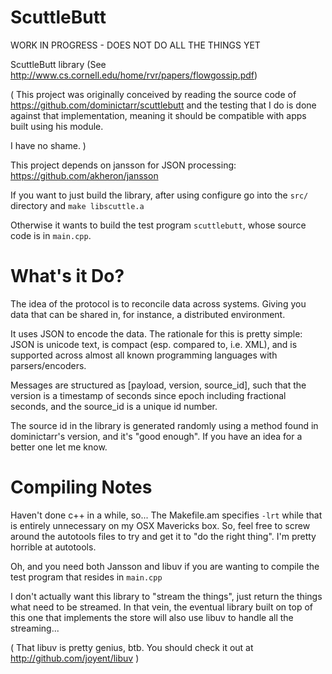 ScuttleButt
===========
WORK IN PROGRESS - DOES NOT DO ALL THE THINGS YET

ScuttleButt library (See http://www.cs.cornell.edu/home/rvr/papers/flowgossip.pdf)

( This project was originally conceived by reading the source code of https://github.com/dominictarr/scuttlebutt
  and the testing that I do is done against that implementation, meaning it should be compatible with apps
  built using his module.
  
  I have no shame. )

This project depends on jansson for JSON processing: https://github.com/akheron/jansson


If you want to just build the library, after using configure go into the
`src/` directory and `make libscuttle.a`

Otherwise it wants to build the test program `scuttlebutt`, whose source
code is in `main.cpp`.

What's it Do?
=============
The idea of the protocol is to reconcile data across systems. Giving you data that can be
shared in, for instance, a distributed environment.

It uses JSON to encode the data. The rationale for this is pretty simple: JSON is unicode
text, is compact (esp. compared to, i.e. XML), and is supported across almost all known
programming languages with parsers/encoders.

Messages are structured as [payload, version, source_id], such that the version is a timestamp
of seconds since epoch including fractional seconds, and the source_id is a unique id number.

The source id in the library is generated randomly using a method found in dominictarr's
version, and it's "good enough". If you have an idea for a better one let me know.


Compiling Notes
===============
Haven't done c++ in a while, so...  The Makefile.am specifies `-lrt` while that is
entirely unnecessary on my OSX Mavericks box. So, feel free to screw around the autotools
files to try and get it to "do the right thing".  I'm pretty horrible at autotools.

Oh, and you need both Jansson and libuv if you are wanting to compile the test program
that resides in `main.cpp`

I don't actually want this library to "stream the things", just return the things what
need to be streamed. In that vein, the eventual library built on top of this one that
implements the store will also use libuv to handle all the streaming...

( That libuv is pretty genius, btb. You should check it out at http://github.com/joyent/libuv )
